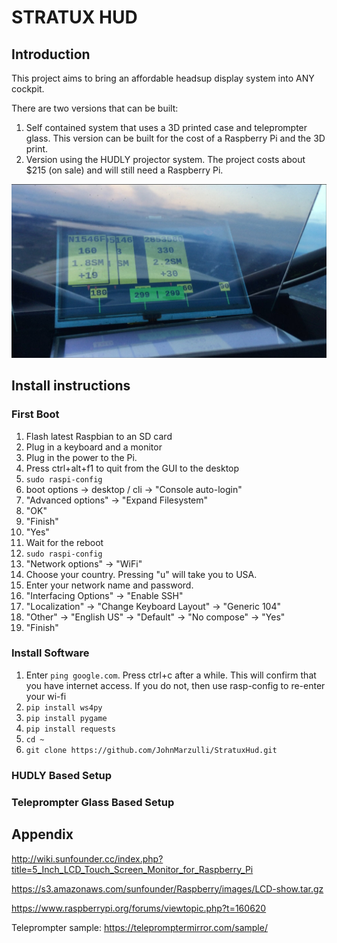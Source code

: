 # STRATUX HUD

## Introduction

This project aims to bring an affordable headsup display system into ANY cockpit.

There are two versions that can be built:

1. Self contained system that uses a 3D printed case and teleprompter glass. This version can be built for the cost of a Raspberry Pi and the 3D print.
2. Version using the HUDLY projector system. The project costs about $215 (on sale) and will still need a Raspberry Pi.

![Teleprompter Glass Version In Flight](media/in_flight.jpg)

## Install instructions

### First Boot

1. Flash latest Raspbian to an SD card
2. Plug in a keyboard and a monitor
3. Plug in the power to the Pi.
4. Press ctrl+alt+f1 to quit from the GUI to the desktop
5. `sudo raspi-config`
6. boot options -> desktop / cli -> "Console auto-login"
7. "Advanced options" -> "Expand Filesystem"
8. "OK"
9. "Finish"
10. "Yes"
11. Wait for the reboot
12. `sudo raspi-config`
13. "Network options" -> "WiFi"
14. Choose your country. Pressing "u" will take you to USA.
15. Enter your network name and password.
16. "Interfacing Options" -> "Enable SSH"
17. "Localization" -> "Change Keyboard Layout" -> "Generic 104"
18. "Other" -> "English US" -> "Default" -> "No compose" -> "Yes"
19. "Finish"

### Install Software

1. Enter `ping google.com`. Press ctrl+c after a while. This will confirm that you have internet access. If you do not, then use rasp-config to re-enter your wi-fi
2. `pip install ws4py`
3. `pip install pygame`
4. `pip install requests`
5. `cd ~`
6. `git clone https://github.com/JohnMarzulli/StratuxHud.git`

### HUDLY Based Setup

### Teleprompter Glass Based Setup

## Appendix

<http://wiki.sunfounder.cc/index.php?title=5_Inch_LCD_Touch_Screen_Monitor_for_Raspberry_Pi>

<https://s3.amazonaws.com/sunfounder/Raspberry/images/LCD-show.tar.gz>

<https://www.raspberrypi.org/forums/viewtopic.php?t=160620>

Teleprompter sample: <https://telepromptermirror.com/sample/>
